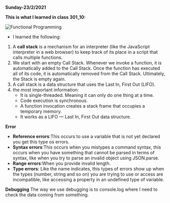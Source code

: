 **Sunday-23/2/2021**

**This is what I learned in class 301_10:**

![Functional Programming](https://res.cloudinary.com/practicaldev/image/fetch/s--YdnYpB3u--/c_imagga_scale,f_auto,fl_progressive,h_900,q_auto,w_1600/https://thepracticaldev.s3.amazonaws.com/i/nty82qv6m2sdjdwla7ue.png)


* I learned the following:

1. A **call stack** is a mechanism for an interpreter (like the JavaScript interpreter in a web browser) to keep track of its place in a script that calls multiple functions.
2. We start with an empty Call Stack. Whenever we invoke a function, it is automatically added to the Call Stack. Once the function has executed all of its code, it is automatically removed from the Call Stack. Ultimately, the Stack is empty again.
3. A call stack is a data structure that uses the Last In, First Out (LIFO).
4. the most important information:
    - It is single-threaded. Meaning it can only do one thing at a time.
    - Code execution is synchronous.
    - A function invocation creates a stack frame that occupies a temporary memory.
    - It works as a LIFO — Last In, First Out data structure.


**Error**
  - **Reference errors**:This occurs to use a variable that is not yet declared you get this type os errors.
  - **Syntax errors**:This occurs when you mistypes a command syntax, this occurs when you have something that cannot be parsed in terms of syntax, like when you try to parse an invalid object using JSON.parse.
  - **Range errors**:When you provide invalid length.
  - **Type errors**: Like the name indicates, this types of errors show up when the types (number, string and so on) you are trying to use or access are incompatible, like accessing a property in an undefined type of variable.


**Debugging**
The way we use debugging is to console.log where I need to check the data coming from something.